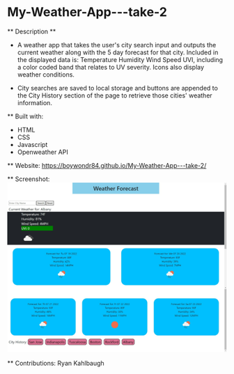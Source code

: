 # My-Weather-App---take-2

** Description **

- A weather app that takes the user's city search input and outputs the current weather along with the 5 day forecast for that city. Included in the displayed data is:
Temperature
Humidity
Wind Speed
UVI, including a color coded band that relates to UV severity.
Icons also display weather conditions.

- City searches are saved to local storage and buttons are appended to the City History section of the page to retrieve those cities' weather information.

** Built with:
- HTML
- CSS
- Javascript
- Openweather API

** Website:
https://boywondr84.github.io/My-Weather-App---take-2/

** Screenshot:
<img src=".\assets\screenshot.png"></img>

** Contributions:
Ryan Kahlbaugh